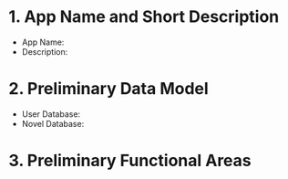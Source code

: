 # 1. App Name and Short Description
  - App Name:
  - Description:
# 2. Preliminary Data Model
  - User Database:
  - Novel Database:
# 3. Preliminary Functional Areas
